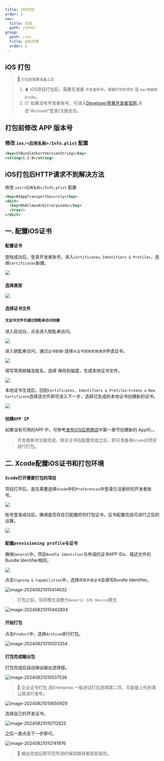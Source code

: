 ```yaml
---
title: IOS打包
order: 3
nav:
  title: 文档
  path: /other
group:
  path: /ios
  title: IOS环境
  order: 2
---
```

## iOS 打包

> 🚧 `打包前需要准备工具`<!--rehype:style=color: white; background: #1c7bd0;-->
> 1. 🪲 iOS项目打包前，需要先准备 `开发者账号`<!--rehype:style=color: #1c7bd0; background: ##E6E6E6-->、`需要打包的项目`<!--rehype:style=color: #1c7bd0; background: ##E6E6E6--> 及 `mac电脑和Xcode`<!--rehype:style=color: #1c7bd0; background: ##E6E6E6-->。
> 2. 📦 如果没有开发者账号，可进入[Developer苹果开发者官网](https://developer.apple.com),点击“Account”登录/注册会员。
<!--rehype:style=border-left: 8px solid #ffe564;background-color: #ffe56440;padding: 12px 16px;-->


## 打包前修改 APP 版本号
### 修改 `ios/<应用名称>/Info.plist` 配置

```xml
<key>CFBundleShortVersionString</key>
<string>1.2.0</string>
```

## iOS打包后HTTP请求不到解决方法

修改 `ios/<应用名称>/Info.plist` 配置

```xml
<key>NSAppTransportSecurity</key>
<dict>
  <key>NSAllowsArbitraryLoads</key>
  <true/>
</dict>
```

## 一. 配置iOS证书
### `配置证书`<!--rehype:style=color: white; background: #1c7bd0;-->


登陆成功后，登录开发者账号，进入`Certificates`<!--rehype:style=color: #1c7bd0; background: ##E6E6E6-->, `Identifiers & Profiles`<!--rehype:style=color: #1c7bd0; background: ##E6E6E6-->，选择`Certificates`<!--rehype:style=color: #1c7bd0; background: ##E6E6E6-->新建。

![](./assets/image-20240821005714019.png)

### `选择类型`<!--rehype:style=color: white; background: #1c7bd0;-->

![](./assets/image-20240821005820223.png)


### `选择证书文件`<!--rehype:style=color: white; background: #1c7bd0;-->

#### `无证书文件可通过钥匙串访问创建`<!--rehype:style=color: white; background: #ffb703;-->

进入启动台，点击进入钥匙串访问。

![](./assets/image-20240821005938380.png)

进入钥匙串访问，通过`证书助理`-选择`从证书颁发机构请求`申请证书。

![](./assets/image-20240821010044773.png)

填写常用邮箱及姓名，选择`保存到磁盘，生成本地证书文件。

![](./assets/image-20240821010116342.png)

本地证书生成后，回到`Certificates, Identifiers & Profiles`<!--rehype:style=color: #1c7bd0; background: ##E6E6E6-->-`Create a New Certificate`<!--rehype:style=color: #1c7bd0; background: ##E6E6E6-->选择该文件即可进入下一步，选择已生成的本地证书创建新的证书。

![](./assets/image-20240821010154143.png)<!--rehype:style=max-width: 650px;width: 100%;-->

### `创建APP IP`<!--rehype:style=color: white; background: #1c7bd0;-->

如果没有可用的APP IP，可参考[发布iOS应用商店](https://uimjs.github.io/#/docs/app-store/ios)中第一章节创建新的 AppID，。

> 开发者账号注册完成，相关证书及配置完成之后，即可准备用`Xcode`<!--rehype:style=color: #1c7bd0; background: ##E6E6E6-->对项目进行打包。
<!--rehype:style=border-left: 8px solid #ffe564;background-color: #ffe56440;padding: 12px 16px;-->

## 二. Xcode配置iOS证书和打包环境

### `Xcode打开需要打包的项目`<!--rehype:style=color: white; background: #1c7bd0;-->

项目打开后，首先需要选择`Xcode`<!--rehype:style=color: #1c7bd0; background: ##E6E6E6-->中的`Preferences`<!--rehype:style=color: #1c7bd0; background: ##E6E6E6-->中登录已注册好的开发者账号。

![](./assets/image-20240821010241544.png)

账号登录成功后，确保是否存在已配置好的打包证书，证书配置完成可进行之后的设置。

![](./assets/image-20240821010305284.png)

### `配置provisioning profile与证书`<!--rehype:style=color: white; background: #1c7bd0;-->

确保`General`<!--rehype:style=color: #1c7bd0; background: ##E6E6E6-->中，项目`Bundle Identifier`<!--rehype:style=color: #1c7bd0; background: ##E6E6E6-->与申请的证书APP IDs、描述文件的Bundle Identifier相同。

![](./assets/image-20240821010341665.png)

点击`Signing & Capabilities`<!--rehype:style=color: #1c7bd0; background: ##E6E6E6-->中，选择`项目开发证书`<!--rehype:style=color: #1c7bd0; background: ##E6E6E6-->及填写Bundle Identifier。

![image-20240821010414632](./assets/image-20240821010414632.png)

> 打包之前，现将模式调整为`Generic IOS Device`<!--rehype:style=color: #1c7bd0; background: ##E6E6E6-->模式
<!--rehype:style=border-left: 8px solid #ffe564;background-color: #ffe56440;padding: 12px 16px;-->

![image-20240821010442804](./assets/image-20240821010442804.png)

### `开始打包`<!--rehype:style=color: white; background: #1c7bd0;-->

点击`Product`<!--rehype:style=color: #1c7bd0; background: ##E6E6E6-->中，选择`Archive`<!--rehype:style=color: #1c7bd0; background: ##E6E6E6-->进行打包。

![image-20240821010503354](./assets/image-20240821010503354.png)

### `打包完成输出包`<!--rehype:style=color: white; background: #1c7bd0;-->

打包完成后自动弹出输出选择框。

![image-20240821010537536](./assets/image-20240821010537536.png)

> 🚧 企业证书打包 选Enterprise,一版测试打包选择第二项，可直接上传到蒲公英进行发布。
<!--rehype:style=border-left: 8px solid #ffe564;background-color: #ffe56440;padding: 12px 16px;-->

![image-20240821010650929](./assets/image-20240821010650929.png)


选择自己的开发证书。

![image-20240821010712825](./assets/image-20240821010712825.png)

之后一直点击下一步即可。

![image-20240821010741976](./assets/image-20240821010741976.png)

> 🚧 输出完成后即可在所选的保存路径看到安装包。
<!--rehype:style=border-left: 8px solid #ffe564;background-color: #ffe56440;padding: 12px 16px;-->
